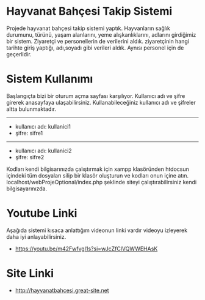 # Hayvanat Bahçesi Takip Sistemi

Projede hayvanat bahçesi takip sistemi yaptık. Hayvanların sağlık durumunu, türünü, yaşam alanlarını, yeme alışkanlıklarını, adlarını girdiğimiz bir sistem. Ziyaretçi ve personellerin de verilerini aldık. ziyaretçinin hangi tarihte giriş yaptığı, adı,soyadı gibi verileri aldık. Aynısı personel için de geçerlidir.


# Sistem Kullanımı
Başlangıçta bizi bir oturum açma sayfası karşılıyor. Kullanıcı adı ve şifre girerek anasayfaya ulaşabilirsiniz. 
Kullanabileceğiniz kullanıcı adı ve şifreler altta bulunmaktadır.

---
- kullanıcı adı: kullanici1
- şifre: sifre1
---
- kullanıcı adı: kullanici2
- şifre: sifre2

Kodları kendi bilgisarınızda çalıştırmak için xampp klasöründen htdocsun içindeki tüm dosyaları silip bir klasör oluşturun ve kodları onun içine atın. localhost/webProjeOptional/index.php şeklinde siteyi çalıştırabilirsiniz kendi bilgisayarınızda. 

# Youtube Linki
Aşağıda sistemi kısaca anlattığım videonun linki vardır videoyu izleyerek daha iyi anlayabilirsiniz. 

- https://youtu.be/m42Fwfvgl1s?si=wJcZfClVQWWEHAsK

# Site Linki
- http://hayvanatbahcesi.great-site.net
